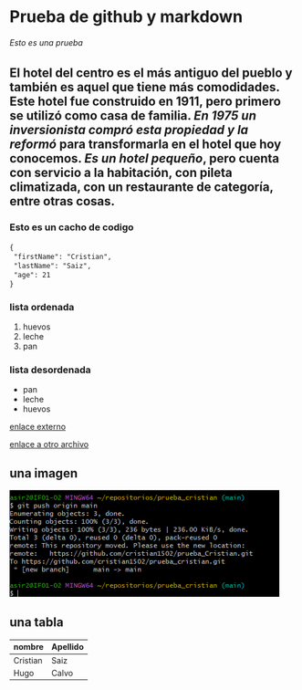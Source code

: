 # Prueba de github y markdown

###### Esto es una prueba


El hotel del centro es el **más antiguo** del pueblo y también es aquel que tiene más comodidades. Este hotel fue construido en 1911, pero primero se utilizó como casa de familia. ***En 1975 un inversionista compró esta propiedad y la reformó*** para transformarla en el hotel que hoy conocemos. *Es un hotel pequeño*, pero cuenta con servicio a la habitación, con pileta climatizada, con un restaurante de categoría, entre otras cosas.
----
 ### Esto es un cacho de codigo
 ```
{
  "firstName": "Cristian",
  "lastName": "Saiz",
  "age": 21
}
```

### lista ordenada
1. huevos
2. leche
3. pan

### lista desordenada
* pan
* leche
* huevos

[enlace externo](https://www.google.es)

[enlace a otro archivo](D:\Usuarios\asir2\repositorios\prueba_cristian\taller4.md)
## una imagen
![Una imagen](capturas\captura.png)

## una tabla

| nombre | Apellido |
| ----------- | ----------- |
| Cristian | Saiz |
| Hugo | Calvo |